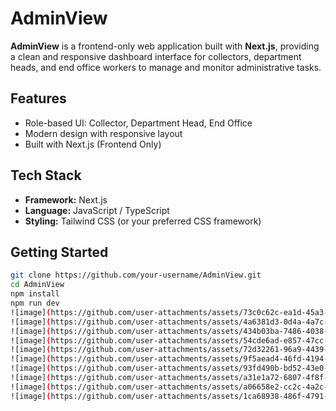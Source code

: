# AdminView

**AdminView** is a frontend-only web application built with **Next.js**, providing a clean and responsive dashboard interface for collectors, department heads, and end office workers to manage and monitor administrative tasks.

## Features

- Role-based UI: Collector, Department Head, End Office
- Modern design with responsive layout
- Built with Next.js (Frontend Only)

## Tech Stack

- **Framework:** Next.js
- **Language:** JavaScript / TypeScript
- **Styling:** Tailwind CSS (or your preferred CSS framework)

## Getting Started

```bash
git clone https://github.com/your-username/AdminView.git
cd AdminView
npm install
npm run dev
![image](https://github.com/user-attachments/assets/73c0c62c-ea1d-45a3-a53f-511f98105e14)
![image](https://github.com/user-attachments/assets/4a6381d3-0d4a-4a7c-a71c-6886fed39aee)
![image](https://github.com/user-attachments/assets/434b03ba-7486-4038-b095-db14d65e2cb1)
![image](https://github.com/user-attachments/assets/54cde6ad-e857-47cc-b068-21742e8bcdfb)
![image](https://github.com/user-attachments/assets/72d32261-96a9-4439-a2e9-3fef97f0433c)
![image](https://github.com/user-attachments/assets/9f5aead4-46fd-4194-b492-1841b3ae29c4)
![image](https://github.com/user-attachments/assets/93fd490b-bd52-43e0-91dc-fc3e987e05d3)
![image](https://github.com/user-attachments/assets/a31e1a72-6807-4f8f-ac96-13428dc7f957)
![image](https://github.com/user-attachments/assets/a06658e2-cc2c-4a2c-b1f4-685fb0dfc501)
![image](https://github.com/user-attachments/assets/1ca68938-486f-4791-8a82-78f177e08e0a)
